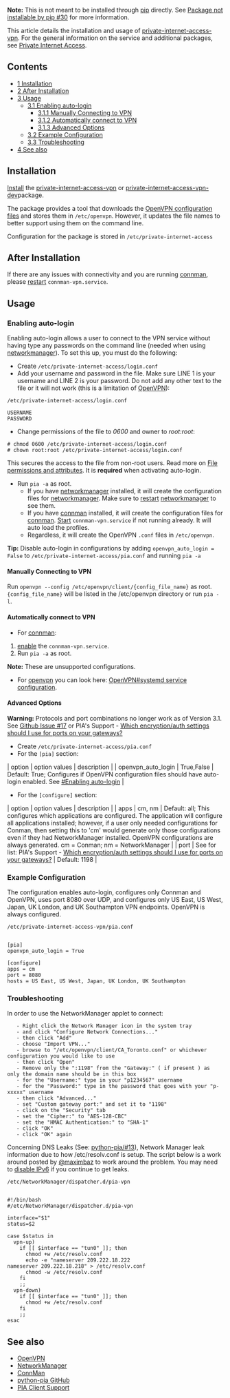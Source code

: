 **Note:** This is not meant to be installed through [pip](https://aur.archlinux.org/packages/pip/) directly. See [Package not installable by pip #30](https://github.com/flamusdiu/python-pia/issues/30) for more information.

This article details the installation and usage of [private-internet-access-vpn](https://aur.archlinux.org/packages/private-internet-access-vpn/). For the general information on the service and additional packages, see [Private Internet Access](/index.php/Private_Internet_Access "Private Internet Access").

## Contents

*   [1 Installation](#Installation)
*   [2 After Installation](#After_Installation)
*   [3 Usage](#Usage)
    *   [3.1 Enabling auto-login](#Enabling_auto-login)
        *   [3.1.1 Manually Connecting to VPN](#Manually_Connecting_to_VPN)
        *   [3.1.2 Automatically connect to VPN](#Automatically_connect_to_VPN)
        *   [3.1.3 Advanced Options](#Advanced_Options)
    *   [3.2 Example Configuration](#Example_Configuration)
    *   [3.3 Troubleshooting](#Troubleshooting)
*   [4 See also](#See_also)

## Installation

[Install](/index.php/Install "Install") the [private-internet-access-vpn](https://aur.archlinux.org/packages/private-internet-access-vpn/) or [private-internet-access-vpn-dev](https://aur.archlinux.org/packages/private-internet-access-vpn-dev/)package.

The package provides a tool that downloads the [OpenVPN configuration files](https://www.privateinternetaccess.com/openvpn/openvpn.zip) and stores them in `/etc/openvpn`. However, it updates the file names to better support using them on the command line.

Configuration for the package is stored in `/etc/private-internet-access`

## After Installation

If there are any issues with connectivity and you are running [connman](https://www.archlinux.org/packages/?name=connman), please [restart](/index.php/Restart "Restart") `connman-vpn.service`.

## Usage

### Enabling auto-login

Enabling auto-login allows a user to connect to the VPN service without having type any passwords on the command line (needed when using [networkmanager](https://www.archlinux.org/packages/?name=networkmanager)). To set this up, you must do the following:

*   Create `/etc/private-internet-access/login.conf`
*   Add your username and password in the file. Make sure LINE 1 is your username and LINE 2 is your password. Do not add any other text to the file or it will not work (this is a limitation of [OpenVPN](/index.php/OpenVPN "OpenVPN")):

 `/etc/private-internet-access/login.conf` 
```
USERNAME
PASSWORD
```

*   Change permissions of the file to *0600* and owner to *root:root*:

```
# chmod 0600 /etc/private-internet-access/login.conf
# chown root:root /etc/private-internet-access/login.conf
```
This secures the access to the file from non-root users. Read more on [File permissions and attributes](/index.php/File_permissions_and_attributes "File permissions and attributes"). It is **required** when activating auto-login.

*   Run `pia -a` as root.
    *   If you have [networkmanager](https://www.archlinux.org/packages/?name=networkmanager) installed, it will create the configuration files for [networkmanager](https://www.archlinux.org/packages/?name=networkmanager). Make sure to [restart](/index.php/Restart "Restart") [networkmanager](https://www.archlinux.org/packages/?name=networkmanager) to see them.
    *   If you have [connman](https://www.archlinux.org/packages/?name=connman) installed, it will create the configuration files for [connman](https://www.archlinux.org/packages/?name=connman). [Start](/index.php/Start "Start") `connman-vpn.service` if not running already. It will auto load the profiles.
    *   Regardless, it will create the OpenVPN `.conf` files in `/etc/openvpn`.

**Tip:** Disable auto-login in configurations by adding `openvpn_auto_login = False` to `/etc/private-internet-access/pia.conf` and running `pia -a`

#### Manually Connecting to VPN

Run `openvpn --config /etc/openvpn/client/{config_file_name}` as root. `{config_file_name}` will be listed in the /etc/openvpn directory or run `pia -l`.

#### Automatically connect to VPN

*   For [connman](https://www.archlinux.org/packages/?name=connman):

1.  [enable](/index.php/Enable "Enable") the `connman-vpn.service`.
2.  Run `pia -a` as root.

**Note:** These are unsupported configurations.

*   For [openvpn](https://www.archlinux.org/packages/?name=openvpn) you can look here: [OpenVPN#systemd service configuration](/index.php/OpenVPN#systemd_service_configuration "OpenVPN").

#### Advanced Options

**Warning:** Protocols and port combinations no longer work as of Version 3.1\. See [Github Issue #17](https://github.com/flamusdiu/python-pia/issues/17) or PIA's Support - [Which encryption/auth settings should I use for ports on your gateways?](https://helpdesk.privateinternetaccess.com/hc/en-us/articles/225274288-Which-encryption-auth-settings-should-I-use-for-ports-on-your-gateways-)

*   Create `/etc/private-internet-access/pia.conf`
*   For the `[pia]` section:

| option | option values | description |
| openvpn_auto_login | True,False | Default: True; Configures if OpenVPN configuration files should have auto-login enabled. See [#Enabling auto-login](#Enabling_auto-login) |

*   For the `[configure]` section:

| option | option values | description |
| apps | cm, nm | Default: all; This configures which applications are configured. The application will configure all applications installed; however, if a user only needed configurations for Conman, then setting this to 'cm' would generate only those configurations even if they had NetworkManager installed. OpenVPN configurations are always generated. cm = Conman; nm = NetworkManager |
| port | See for list: PIA's Support -
[Which encryption/auth settings should I use for ports on your gateways?](https://helpdesk.privateinternetaccess.com/hc/en-us/articles/225274288-Which-encryption-auth-settings-should-I-use-for-ports-on-your-gateways-) | Default: 1198 |

### Example Configuration

The configuration enables auto-login, configures only Connman and OpenVPN, uses port 8080 over UDP, and configures only US East, US West, Japan, UK London, and UK Southampton VPN endpoints. OpenVPN is always configured.

 `/etc/private-internet-access-vpn/pia.conf` 
```

[pia]
openvpn_auto_login = True

[configure]
apps = cm
port = 8080
hosts = US East, US West, Japan, UK London, UK Southampton

```

### Troubleshooting

In order to use the NetworkManager applet to connect:

```
   - Right click the Network Manager icon in the system tray
   - and click "Configure Network Connections..."
   - then click "Add"
   - choose "Import VPN..."
   - browse to "/etc/openvpn/client/CA_Toronto.conf" or whichever configuration you would like to use
   - then click "Open"
   - Remove only the ":1198" from the "Gateway:" ( if present ) as only the domain name should be in this box
   - for the "Username:" type in your "p1234567" username
   - for the "Password:" type in the password that goes with your "p-xxxxx" username
   - then click "Advanced..."
   - set "Custom gateway port:" and set it to "1198"
   - click on the "Security" tab
   - set the "Cipher:" to "AES-128-CBC"
   - set the "HMAC Authentication:" to "SHA-1"
   - click "OK"
   - click "OK" again

```

Concerning DNS Leaks (See: [python-pia/#13](https://github.com/flamusdiu/python-pia/issues/13)), Network Manager leak information due to how /etc/resolv.conf is setup. The script below is a work around posted by [@maximbaz](https://github.com/maximbaz) to work around the problem. You may need to [disable IPv6](/index.php/IPv6#Disable_IPv6 "IPv6") if you continue to get leaks.

 `/etc/NetworkManager/dispatcher.d/pia-vpn` 
```

#!/bin/bash
#/etc/NetworkManager/dispatcher.d/pia-vpn

interface="$1"
status=$2

case $status in
  vpn-up)
    if [[ $interface == "tun0" ]]; then
      chmod +w /etc/resolv.conf
      echo -e "nameserver 209.222.18.222
nameserver 209.222.18.218" > /etc/resolv.conf
      chmod -w /etc/resolv.conf
    fi
    ;;
  vpn-down)
    if [[ $interface == "tun0" ]]; then
      chmod +w /etc/resolv.conf
    fi
    ;;
esac

```

## See also

*   [OpenVPN](/index.php/OpenVPN "OpenVPN")
*   [NetworkManager](/index.php/NetworkManager "NetworkManager")
*   [ConnMan](/index.php/ConnMan "ConnMan")
*   [python-pia GitHub](https://github.com/flamusdiu/python-pia/)
*   [PIA Client Support](https://www.privateinternetaccess.com/pages/client-support/)